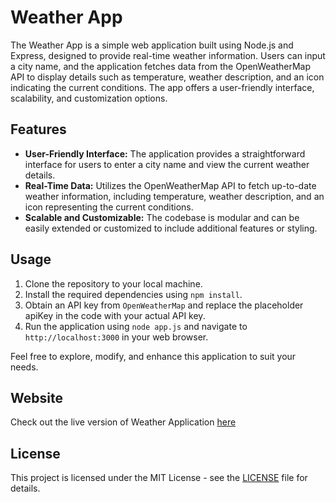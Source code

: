 # Weather App

The Weather App is a simple web application built using Node.js and Express, designed to provide real-time weather information. Users can input a city name, and the application fetches data from the OpenWeatherMap API to display details such as temperature, weather description, and an icon indicating the current conditions. The app offers a user-friendly interface, scalability, and customization options.

## Features

- **User-Friendly Interface:** The application provides a straightforward interface for users to enter a city name and view the current weather details.
- **Real-Time Data:** Utilizes the OpenWeatherMap API to fetch up-to-date weather information, including temperature, weather description, and an icon representing the current conditions.
- **Scalable and Customizable:** The codebase is modular and can be easily extended or customized to include additional features or styling.

## Usage

1. Clone the repository to your local machine.
2. Install the required dependencies using `npm install`.
3. Obtain an API key from `OpenWeatherMap` and replace the placeholder apiKey in the code with your actual API key.
4. Run the application using `node app.js` and navigate to `http://localhost:3000` in your web browser.

Feel free to explore, modify, and enhance this application to suit your needs.

## Website

Check out the live version of Weather Application [here](https://weather-application-bttu.onrender.com)

## License

This project is licensed under the MIT License - see the [LICENSE](LICENSE) file for details.
